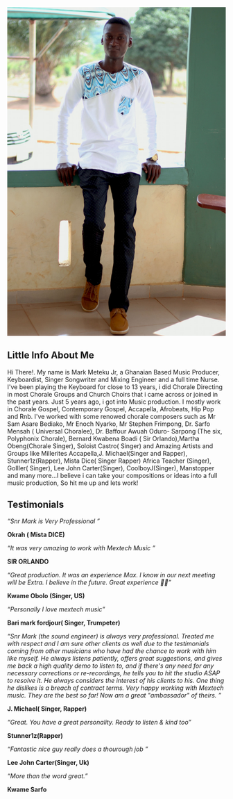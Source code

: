 <img src="/Media/Snr mark 2_n.jpg" alt="Snrmar" width="750">

## Little Info About Me

Hi There!. My name is Mark Meteku Jr, a Ghanaian Based Music Producer, Keyboardist, Singer Songwriter and Mixing Engineer and a full time Nurse. I've been playing the Keyboard for close to 13 years, i did Chorale Directing in most Chorale Groups and Church Choirs that i came across or joined in the past years. Just 5 years ago, i got into Music production. I mostly work in Chorale Gospel, Contemporary Gospel, Accapella, Afrobeats, Hip Pop and Rnb. I've worked with some renowed chorale composers such as Mr Sam Asare Bediako, Mr Enoch Nyarko, Mr Stephen Frimpong, Dr. Sarfo Mensah ( Universal Choralee), Dr. Baffour Awuah Oduro- Sarpong (The six, Polyphonix Chorale), Bernard Kwabena Boadi ( Sir Orlando),Martha Obeng(Chorale Singer), Soloist Castro( Singer) and Amazing Artists and Groups like Millerites Accapella,J. Michael(Singer and Rapper), Stunner1z(Rapper), Mista Dice( Singer Rapper) Africa Teacher (Singer), GoIller( Singer), Lee John Carter(Singer), CoolboyJ(Singer), Manstopper and many more...I believe i can take your compositions or ideas into a full music production, So hit me up and lets work!

## Testimonials

_“Snr Mark is Very Professional ”_  

**Okrah ( Mista DICE)**

_“It was very amazing to work with Mextech Music ”_  

**SIR ORLANDO**

_“Great production. It was an experience Max. I know in our next meeting will be Extra. I believe in the future. Great experience 🥂🥂”_  

**Kwame Obolo (Singer, US)**

_“Personally I love mextech music”_  

**Bari mark fordjour( Singer, Trumpeter)**  

_“Snr Mark (the sound engineer) is always very professional. Treated me with respect and I am sure other clients as well due to the testimonials coming from other musicians who have had the chance to work with him like myself. He always listens patiently, offers great suggestions, and gives me back a high quality demo to listen to, and if there's any need for any necessary corrections or re-recordings, he tells you to hit the studio ASAP to resolve it. He always considers the interest of his clients to his. One thing he dislikes is a breach of contract terms. Very happy working with Mextech music. They are the best so far! Now am a great "ambassador" of theirs. ”_  

**J. Michael( Singer, Rapper)**  

_“Great. You have a great personality. Ready to listen & kind too”_  

**Stunner1z(Rapper)**  

_“Fantastic nice guy really does a thourough job ”_  

**Lee John Carter(Singer, Uk)**  

_“More than the word great.”_  

**Kwame Sarfo**  
